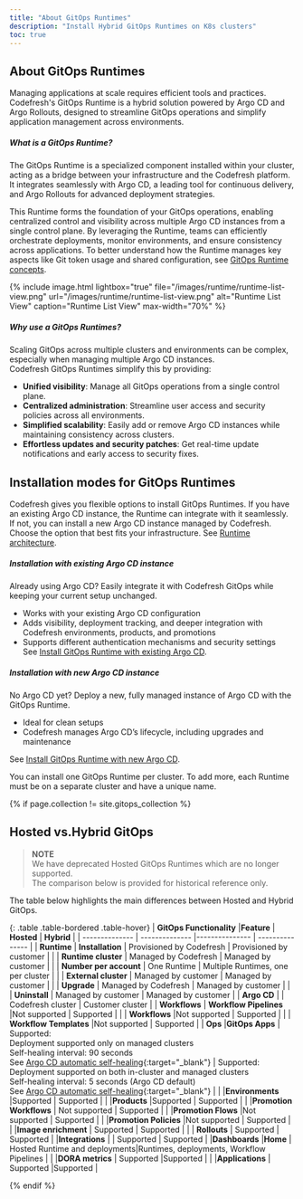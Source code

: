```yaml
---
title: "About GitOps Runtimes"
description: "Install Hybrid GitOps Runtimes on K8s clusters"
toc: true
---
```



## About GitOps Runtimes
Managing applications at scale requires efficient tools and practices. Codefresh's GitOps Runtime is a hybrid solution powered by Argo CD and Argo Rollouts, designed to streamline GitOps operations and simplify application management across environments.

##### What is a GitOps Runtime?
The GitOps Runtime is a specialized component installed within your cluster, acting as a bridge between your infrastructure and the Codefresh platform. It integrates seamlessly with Argo CD, a leading tool for continuous delivery, and Argo Rollouts for advanced deployment strategies.

This Runtime forms the foundation of your GitOps operations, enabling centralized control and visibility across multiple Argo CD instances from a single control plane.
By leveraging the Runtime, teams can efficiently orchestrate deployments, monitor environments, and ensure consistency across applications. To better understand how the Runtime manages key aspects like Git token usage and shared configuration, see [GitOps Runtime concepts]({{site.baseurl}}/docs/installation/gitops/runtime-concepts/).

{% include
   image.html
   lightbox="true"
   file="/images/runtime/runtime-list-view.png"
 url="/images/runtime/runtime-list-view.png"
  alt="Runtime List View"
  caption="Runtime List View"
  max-width="70%"
%}

##### Why use a GitOps Runtimes?  
Scaling GitOps across multiple clusters and environments can be complex, especially when managing multiple Argo CD instances.  
Codefresh GitOps Runtimes simplify this by providing:  
* **Unified visibility**: Manage all GitOps operations from a single control plane.  
* **Centralized administration**: Streamline user access and security policies across all environments.  
* **Simplified scalability**: Easily add or remove Argo CD instances while maintaining consistency across clusters.  
* **Effortless updates and security patches**: Get real-time update notifications and early access to security fixes.  

## Installation modes for GitOps Runtimes
Codefresh gives you flexible options to install GitOps Runtimes. If you have an existing Argo CD instance, the Runtime can integrate with it seamlessly. If not, you can install a new Argo CD instance managed by Codefresh. Choose the option that best fits your infrastructure. See [Runtime architecture]({{site.baseurl}}/docs/installation/gitops/runtime-architecture/).  

##### Installation with existing Argo CD instance
Already using Argo CD? Easily integrate it with Codefresh GitOps while keeping your current setup unchanged.  

* Works with your existing Argo CD configuration  
* Adds visibility, deployment tracking, and deeper integration with Codefresh environments, products, and promotions 
* Supports different authentication mechanisms and security settings  
See [Install GitOps Runtime with existing Argo CD]({{site.baseurl}}/docs/installation/gitops/runtime-install-with-existing-argo-cd/).

##### Installation with new Argo CD instance
No Argo CD yet?  Deploy a new, fully managed instance of Argo CD with the GitOps Runtime.  
* Ideal for clean setups 
* Codefresh manages Argo CD’s lifecycle, including upgrades and maintenance

See [Install GitOps Runtime with new Argo CD]({{site.baseurl}}/docs/installation/gitops/hybrid-gitops-helm-installation/).


You can install one GitOps Runtime per cluster. To add more, each Runtime must be on a separate cluster and have a unique name.  




{% if page.collection != site.gitops_collection %}

## Hosted vs.Hybrid GitOps 

>**NOTE**  
We have deprecated Hosted GitOps Runtimes which are no longer supported.  
The comparison below is provided for historical reference only.

The table below highlights the main differences between Hosted and Hybrid GitOps.

{: .table .table-bordered .table-hover}
| **GitOps Functionality**    |**Feature**             |  **Hosted**                    | **Hybrid** |
| --------------          | --------------     |---------------             | --------------- |
| **Runtime**             | **Installation**       | Provisioned by Codefresh   | Provisioned by customer       |
|                         | **Runtime cluster**    | Managed by Codefresh       | Managed by customer       |
|                         | **Number per account** | One Runtime                | Multiple Runtimes, one per cluster |
|                         | **External cluster**   | Managed by customer        | Managed by customer         |
|                         | **Upgrade**            | Managed by Codefresh       | Managed by customer |
|                         | **Uninstall**          | Managed by customer        | Managed by customer |
| **Argo CD**             |                    | Codefresh cluster          | Customer cluster  |
| **Workflows**           | **Workflow Pipelines** |Not supported               | Supported  |
|                         | **Workflows**          |Not supported               | Supported  |
|                         | **Workflow Templates** |Not supported               | Supported  |
| **Ops**                 |**GitOps Apps**         | Supported:<br>Deployment supported only on managed clusters<br>Self-healing interval: 90 seconds<br>See [Argo CD automatic self-healing](https://argo-cd.readthedocs.io/en/stable/user-guide/auto_sync/#automatic-self-healing){:target="\_blank"} |  Supported:<br>Deployment supported on both in-cluster and managed clusters<br>Self-healing interval:  5 seconds (Argo CD default)<br>See [Argo CD automatic self-healing](https://argo-cd.readthedocs.io/en/stable/user-guide/auto_sync/#automatic-self-healing){:target="\_blank"} |
|                         |**Environments**        |Supported                   | Supported  |
|                         |**Products**            |Supported                   | Supported  |
|                         |**Promotion Workflows** | Not supported              | Supported  |
|                         |**Promotion Flows**     |Not supported               | Supported  |
|                         |**Promotion Policies**  |Not supported               | Supported  |
|                         |**Image enrichment**    | Supported                  | Supported  |
|                         | **Rollouts**           | Supported                  |  Supported  |
|**Integrations**         |                        | Supported                  | Supported  |
|**Dashboards**           |**Home**            | Hosted Runtime and deployments|Runtimes, deployments, Workflow Pipelines |
|                         |**DORA metrics**        | Supported                 |Supported        |
|                         |**Applications**        | Supported                 |Supported        |  


{% endif %}

